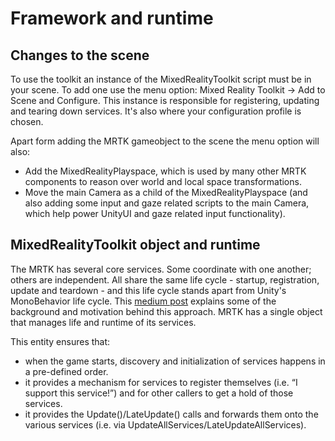 # Framework and runtime

## Changes to the scene

To use the toolkit an instance of the MixedRealityToolkit script must be in your scene.
To add one use the menu option: Mixed Reality Toolkit -> Add to Scene and Configure. This
instance is responsible for registering, updating and tearing down services. It's also
where your configuration profile is chosen.

Apart form adding the MRTK gameobject to the scene the menu option will also:

- Add the MixedRealityPlayspace, which is used by many other MRTK components to reason over
  world and local space transformations.
- Move the main Camera as a child of the MixedRealityPlayspace (and also adding some input and gaze
  related scripts to the main Camera, which help power UnityUI and gaze related input
  functionality).

## MixedRealityToolkit object and runtime

The MRTK has several core services. Some coordinate with one another; others are independent.
All share the same life cycle - startup, registration, update and teardown - and this life
cycle stands apart from Unity's MonoBehavior life cycle. This
[medium post](https://medium.com/@stephen_hodgson/the-mixed-reality-framework-6fdb5c11feb2) explains
some of the background and motivation behind this approach. MRTK has a single
object that manages life and runtime of its services.

This entity ensures that:
- when the game starts, discovery and initialization of services happens in a pre-defined order.
- it provides a mechanism for services to register themselves (i.e. “I support this service!”) and for other
  callers to get a hold of those services.
- it provides the Update()/LateUpdate() calls and forwards them onto the various services
  (i.e. via UpdateAllServices/LateUpdateAllServices).
